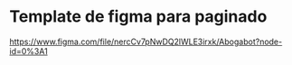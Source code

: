 # Template de figma para paginado

https://www.figma.com/file/nercCv7pNwDQ2lWLE3irxk/Abogabot?node-id=0%3A1
[](https://www.figma.com/file/nercCv7pNwDQ2lWLE3irxk/Abogabot?node-id=0%3A1)
